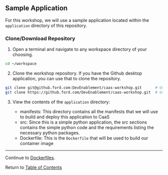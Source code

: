 ## Sample Application

For this workshop, we will use a sample application located within the `application` directory of this repository. 

### Clone/Download Repository 

1. Open a terminal and navigate to any workspace directory of your choosing. 

```bash
cd ~/workspace
```

2. Clone the workshop repository. If you have the Github desktop application, you can use that to clone the repository. 

```bash
git clone git@github.ford.com:DevEnablement/caas-workshop.git      # Using SSH
git clone https://github.ford.com/DevEnablement/caas-workshop.git  # Using HTTPS
```

3. View the contents of the `application` directory: 

    - manifests: This directory contains all the manifests that we will use to build and deploy this application to CaaS
    - src: Since this is a simple python application, the src sections contains the simple python code and the requirements listing the necessary python packages. 
    - Dockerfile: This is the `Dockerfile` that will be used to build our container image

---

Continue to [Dockerfiles](./4-dockerfiles.md).

Return to [Table of Contents](../README.md#agenda)